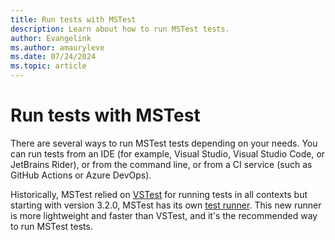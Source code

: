 ```yaml
---
title: Run tests with MSTest
description: Learn about how to run MSTest tests.
author: Evangelink
ms.author: amauryleve
ms.date: 07/24/2024
ms.topic: article
---
```


# Run tests with MSTest

There are several ways to run MSTest tests depending on your needs. You can run tests from an IDE (for example, Visual Studio, Visual Studio Code, or JetBrains Rider), or from the command line, or from a CI service (such as GitHub Actions or Azure DevOps).

Historically, MSTest relied on [VSTest](https://github.com/microsoft/vstest) for running tests in all contexts but starting with version 3.2.0, MSTest has its own [test runner](./unit-testing-mstest-runner-intro.md). This new runner is more lightweight and faster than VSTest, and it's the recommended way to run MSTest tests.
